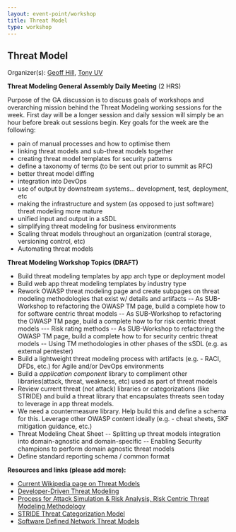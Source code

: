 ```yaml
---
layout: event-point/workshop
title: Threat Model
type: workshop
---
```


## Threat Model

Organizer(s): [Geoff Hill](../Participants/Geoff-Hill.md), [Tony UV](../Participants/Tony-UV.md)

**Threat Modeling General Assembly Daily Meeting** (2 HRS)

Purpose of the GA discussion is to discuss goals of workshops and overarching mission behind the Threat Modeling working sessions for the week.  First day will be a longer session and daily session will simply be an hour before break out sessions begin. Key goals for the week are the following:

- pain of manual processes and how to optimise them
- linking threat models and sub-threat models together
- creating threat model templates for security patterns
- define a taxonomy of terms (to be sent out prior to summit as RFC)
- better threat model diffing
- integration into DevOps
- use of output by downstream systems... development, test, deployment, etc
- making the infrastructure and system (as opposed to just software) threat modeling more mature
- unified input and output in a sSDL
- simplifying threat modeling for business environments
- Scaling threat models throughout an organization (central storage, versioning control, etc)
- Automating threat models


**Threat Modeling Workshop Topics (DRAFT)**

- Build threat modeling templates by app arch type or deployment model
- Build web app threat modeling templates by industry type
- Rework OWASP threat modeling page and create subpages on threat modeling methodologies that exist w/ details and artifacts
-- As SUB-Workshop to refactoring the OWASP TM page, build a complete how to for software centric threat models
-- As SUB-Workshop to refactoring the OWASP TM page, build a complete how to for risk centric threat models
--- Risk rating methods
-- As SUB-Workshop to refactoring the OWASP TM page, build a complete how to for security centric threat models
-- Using TM methodologies in other phases of the sSDL (e.g. as external pentester)
- Build a lightweight threat modeling process with artifacts (e.g. - RACI, DFDs, etc.) for Agile and/or DevOps environments
- Build a *application component* library to compliment other libraries(attack, threat, weakness, etc) used as part of threat models
- Review current threat (not attack) libraries or categorizations (like STRIDE) and build a threat library that encapsulates threats seen today to leverage in app threat models.
- We need a countermeasure library.  Help build this and define a schema for this.  Leverage other OWASP content ideally (e.g. - cheat sheets, SKF mitigation guidance, etc.)
- Threat Modeling Cheat Sheet 
-- Splitting up threat models integration into domain-agnostic and domain-specific
-- Enabling Security champions to perform domain agnostic threat models
- Define standard reporting schema / common format


**Resources and links (please add more):**

- [Current Wikipedia page on Threat Models](https://en.wikipedia.org/wiki/Threat_model)
- [Developer-Driven Threat Modeling](https://www.infoq.com/articles/developer-driven-threat-modeling)
- [Process for Attack Simulation & Risk Analysis, Risk Centric Threat Modeling Methodology](https://versprite.com/PASTA-abstract.pdf)
- [STRIDE Threat Categorization Model](https://msdn.microsoft.com/en-us/library/ee823878(v=cs.20).aspx)
- [Software Defined Network Threat Models](https://msdn.microsoft.com/en-us/library/ee823878(v=cs.20).aspx)
